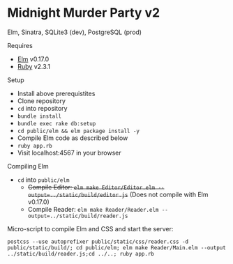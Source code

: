 # Midnight Murder Party v2
Elm, Sinatra, SQLite3 (dev), PostgreSQL (prod)

Requires
- [Elm](http://elm-lang.org/install) v0.17.0
- [Ruby](https://www.ruby-lang.org/en/) v2.3.1

Setup
- Install above prerequistites
- Clone repository
- `cd` into repository
- `bundle install`
- `bundle exec rake db:setup`
- `cd public/elm && elm package install -y`
- Compile Elm code as described below
- `ruby app.rb`
- Visit localhost:4567 in your browser

Compiling Elm
- `cd` into `public/elm`
    + ~~Compile Editor: `elm make Editor/Editor.elm --output=../static/build/editor.js`~~ (Does not compile with Elm v0.17.0)
    + Compile Reader: `elm make Reader/Reader.elm --output=../static/build/reader.js`

Micro-script to compile Elm and CSS and start the server:

`postcss --use autoprefixer public/static/css/reader.css -d public/static/build/; cd public/elm; elm make Reader/Main.elm --output ../static/build/reader.js;cd ../..; ruby app.rb`
